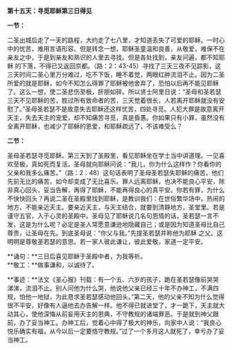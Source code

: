 **第十五天：寻觅耶稣第三日得见**

**一节：**

二圣出城后走了一天的路程，大约走了七八里，才知道丢失了可爱的耶稣。一时心中的忧苦，难用言语形容。但是转念一想，耶稣圣童温和良善，从敬爱，难保不在亲友之中，于是到亲友和熟识的人里去寻找。但是各处找到，亲友问遍，都不知耶稣 的下落，不得已又返回京都。（路：2：43-45）寻找了三天三夜不见踪影，这三天时间二圣心里万分难过，吃不下饭，睡不着觉，两眼红肿流泪不止。因为二圣所爱的就是耶稣，如今不知怎么得罪了耶稣被他舍弃了，恐怕以后再不能见耶稣了。这么一想，使二圣悲伤至极，肝胆如碎。所以贤士阿里日说：“圣母和圣若瑟三天不见耶稣的苦，胜过所有致命者的苦，三天觉着很长，人若离开耶稣就没有安慰了。”圣母圣若瑟不是故意失去耶稣还这样忧苦，四处寻觅。人犯大罪是故意离开天主，失去天主的宠爱，却不知痛苦寻觅，真是昏愚。你如果只有小罪，虽然没有全离开耶稣，也减少了耶稣的恩爱，和耶稣疏远了，不该难受么？

**二节：**

圣母圣若瑟寻觅耶稣。第三天到了圣殿里，看见耶稣坐在学士当中讲道理。一见喜欢至极，真如死而复活。圣母就向耶稣问说：“我儿，你为什么这样作？你看你的父亲和我多么痛苦。”（路：2：48）这句话表明了圣母圣若瑟失耶稣的痛苦。他们先前无比的痛苦，如今却变成了无比喜乐。罪人远离耶稣，也决不能良心平安，除非真心回头，妥当告解，再得了耶稣，不能再得良心的真平安。你若有罪，为什么不快快回头？再说二圣在圣殿里找到耶稣，是教训我们：在世俗繁华场中，热闹的地方，不能亲近天主。要亲近天主，与天主结合，就要到清静地方，圣堂里。若是谨守五官，入于心灵的圣殿中。圣母见了耶稣说几名句恩情的话，圣若瑟一言不发，这是为什么呢？必定是圣人常愿意谦逊地隐藏自己；或是因为知道圣母比自己尊贵，让圣母在先。到底圣母说：“你父与我。”先提圣若瑟并称他为耶稣 之父。这明明是尊敬圣若瑟的意思。若一家人彼此谦让，彼此爱敬，家道一定平安。

**诵句：**三日后喜见耶稣于圣殿中者，为我等祈。  
**敬工：**做事谦和，以诚待了。

**事迹：**法文《圣心报》刊载：有一个五、六岁的孩子，跪在圣若瑟像前哭哭涕涕，流泪不止。别人问他为什么哭，他说他父亲已经三十年不办神工，不满四规，怕他一地狱，为此恳求圣若瑟感动他回头。”第二天，他的父亲不知为什么觉得很不平安，好像有人逼他去办告解一样。他不得已就进堂了，才一跪下，天主就大动其心，使他深悔从前妄用天主的恩典，不守教规的诸端罪恶。于是就到神父跟前，办了妥当神工。办神工后，觉着心中得了极大的神乐，向家中人说：“我良心悦乐确实有福，从今以后一定要恪守教规。”过了一个多月这人就死了，幸亏办了妥当神工。